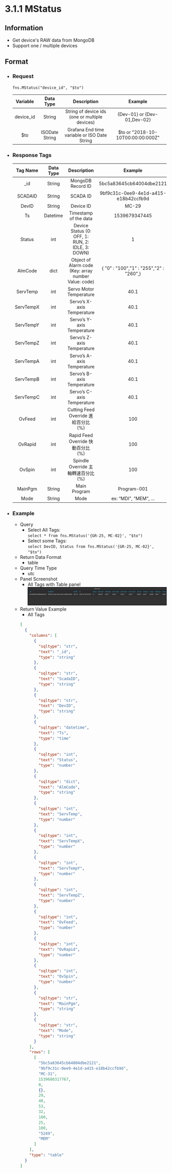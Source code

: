 # 3.1.1 MStatus

## Information

* Get device's RAW data from MongoDB
* Support one / multiple devices

## Format

* ### Request

  ```
  fns.MStatus("device_id", "$to")
  ```

  | Variable | Data Type | Description | Example |
  | :---: | :---: | :---: | :---: |
  | device_id | String | String of device ids \(one or multiple devices\) | {Dev-01} or {Dev-01,Dev-02} |
  | $to | ISODate String | Grafana End time variable or ISO Date String | $to or "2018-10-10T00:00:00:000Z" |

* ### Response Tags

  | Tag Name | Data Type | Description | Example |
  | :---: | :---: | :---: | :---: |
  | _id | String | MongoDB Record ID | 5bc5a83645cb64004dbe2121 |
  | SCADAID | String | SCADA ID | 9bf9c31c-0ee9-4e1d-a415-e18b42ccfb9d |
  | DevID | String | Device ID | MC-29 |
  | Ts | Datetime | Timestamp of the data | 1539679347445 |
  | Status | int | Device Status \(0: OFF, 1: RUN, 2: IDLE, 3: DOWN\) | 1 |
  | AlmCode | dict | Object of Alarm code \(Key: array number Value: code\) | { "0" : "100","1" : "255","2" : "260",} |
  | ServTemp | int | Servo Motor Temperature | 40.1 |
  | ServTempX | int | Servo’s X-axis Temperature | 40.1 |
  | ServTempY | int | Servo’s Y-axis Temperature | 40.1 |
  | ServTempZ | int | Servo’s Z-axis Temperature | 40.1 |
  | ServTempA | int | Servo’s A-axis Temperature | 40.1 |
  | ServTempB | int | Servo’s B-axis Temperature | 40.1 |
  | ServTempC | int | Servo’s C-axis Temperature | 40.1 |
  | OvFeed | int | Cutting Feed Override 進給百分比 \(%\) | 100 |
  | OvRapid | int | Rapid Feed Override 快動百分比 \(%\) | 100 |
  | OvSpin | int | Spindle Override 主軸轉速百分比 \(%\) | 100 |
  | MainPgm | String | Main Program | Program-001 |
  | Mode | String | Mode | ex: “MDI”, “MEM”, ... |

* ### Example

  - Query
    * Select All Tags:  
    ``` select * from fns.MStatus('{GR-25, MC-02}', "$to") ```
    * Select some Tags:   
    ``` select DevID, Status from fns.MStatus('{GR-25, MC-02}', "$to") ```
  - Return Data Format
    * table
  - Query Time Type
    * utc
  - Panel Screenshot
    * All Tags with Table panel
    ![](/images/3.1.1-MStatus-Table.png)
  - Return Value Example
    * All Tags
    ``` json
    [
      {
        "columns": [
          {
            "sqltype": "str", 
            "text": "_id", 
            "type": "string"
          }, 
          {
            "sqltype": "str", 
            "text": "ScadaID", 
            "type": "string"
          }, 
          {
            "sqltype": "str", 
            "text": "DevID", 
            "type": "string"
          }, 
          {
            "sqltype": "datetime", 
            "text": "Ts", 
            "type": "time"
          }, 
          {
            "sqltype": "int", 
            "text": "Status", 
            "type": "number"
          }, 
          {
            "sqltype": "dict", 
            "text": "AlmCode", 
            "type": "string"
          }, 
          {
            "sqltype": "int", 
            "text": "ServTemp", 
            "type": "number"
          }, 
          {
            "sqltype": "int", 
            "text": "ServTempX", 
            "type": "number"
          }, 
          {
            "sqltype": "int", 
            "text": "ServTempY", 
            "type": "number"
          }, 
          {
            "sqltype": "int", 
            "text": "ServTempZ", 
            "type": "number"
          }, 
          {
            "sqltype": "int", 
            "text": "OvFeed", 
            "type": "number"
          }, 
          {
            "sqltype": "int", 
            "text": "OvRapid", 
            "type": "number"
          }, 
          {
            "sqltype": "int", 
            "text": "OvSpin", 
            "type": "number"
          }, 
          {
            "sqltype": "str", 
            "text": "MainPgm", 
            "type": "string"
          }, 
          {
            "sqltype": "str", 
            "text": "Mode", 
            "type": "string"
          }
        ], 
        "rows": [
          [
            "5bc5a83645cb64004dbe2121", 
            "9bf9c31c-0ee9-4e1d-a415-e18b42ccfb9d", 
            "MC-31", 
            1539680317767, 
            0, 
            {}, 
            29, 
            40, 
            53, 
            32, 
            100, 
            25, 
            100, 
            "5249", 
            "MEM"
          ]
        ], 
        "type": "table"
      }
    ]
    ```
